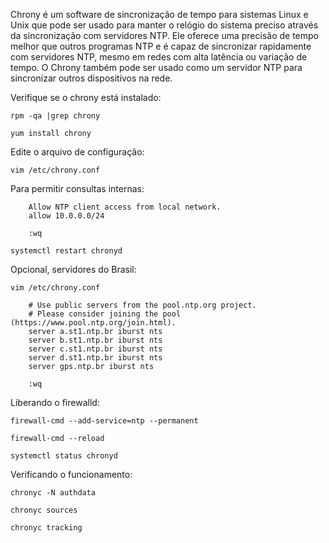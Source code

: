 Chrony é um software de sincronização de tempo para sistemas Linux e Unix que pode ser usado para manter o relógio do sistema preciso através da sincronização com servidores NTP. Ele oferece uma precisão de tempo melhor que outros programas NTP e é capaz de sincronizar rapidamente com servidores NTP, mesmo em redes com alta latência ou variação de tempo. O Chrony também pode ser usado como um servidor NTP para sincronizar outros dispositivos na rede.

Verifique se o chrony está instalado:

    rpm -qa |grep chrony

    yum install chrony

Edite o arquivo de configuração:

    vim /etc/chrony.conf

Para permitir consultas internas:

        Allow NTP client access from local network.
        allow 10.0.0.0/24

        :wq

    systemctl restart chronyd

Opcional, servidores do Brasil:

    vim /etc/chrony.conf

        # Use public servers from the pool.ntp.org project.
        # Please consider joining the pool (https://www.pool.ntp.org/join.html).
        server a.st1.ntp.br iburst nts
        server b.st1.ntp.br iburst nts
        server c.st1.ntp.br iburst nts
        server d.st1.ntp.br iburst nts
        server gps.ntp.br iburst nts

        :wq 

Liberando o firewalld:

    firewall-cmd --add-service=ntp --permanent

    firewall-cmd --reload

    systemctl status chronyd

Verificando o funcionamento:

    chronyc -N authdata

    chronyc sources

    chronyc tracking
